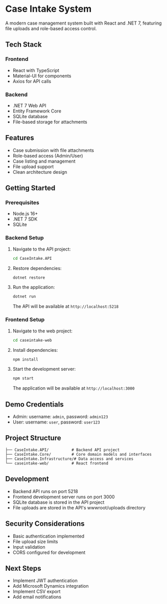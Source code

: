 # Case Intake System

A modern case management system built with React and .NET 7, featuring file uploads and role-based access control.

## Tech Stack

### Frontend
- React with TypeScript
- Material-UI for components
- Axios for API calls

### Backend
- .NET 7 Web API
- Entity Framework Core
- SQLite database
- File-based storage for attachments

## Features
- Case submission with file attachments
- Role-based access (Admin/User)
- Case listing and management
- File upload support
- Clean architecture design

## Getting Started

### Prerequisites
- Node.js 16+
- .NET 7 SDK
- SQLite

### Backend Setup
1. Navigate to the API project:
   ```bash
   cd CaseIntake.API
   ```
2. Restore dependencies:
   ```bash
   dotnet restore
   ```
3. Run the application:
   ```bash
   dotnet run
   ```
   The API will be available at `http://localhost:5218`

### Frontend Setup
1. Navigate to the web project:
   ```bash
   cd caseintake-web
   ```
2. Install dependencies:
   ```bash
   npm install
   ```
3. Start the development server:
   ```bash
   npm start
   ```
   The application will be available at `http://localhost:3000`

## Demo Credentials
- Admin: username: `admin`, password: `admin123`
- User: username: `user`, password: `user123`

## Project Structure
```
├── CaseIntake.API/          # Backend API project
├── CaseIntake.Core/         # Core domain models and interfaces
├── CaseIntake.Infrastructure/# Data access and services
└── caseintake-web/          # React frontend
```

## Development
- Backend API runs on port 5218
- Frontend development server runs on port 3000
- SQLite database is stored in the API project
- File uploads are stored in the API's wwwroot/uploads directory

## Security Considerations
- Basic authentication implemented
- File upload size limits
- Input validation
- CORS configured for development

## Next Steps
- Implement JWT authentication
- Add Microsoft Dynamics integration
- Implement CSV export
- Add email notifications 
